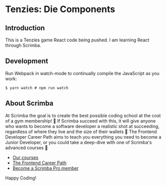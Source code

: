 # Tenzies: Die Components

## Introduction

This is a Tenzies game React code being pushed. I am learning React through Scrimba.

## Development

Run Webpack in watch-mode to continually compile the JavaScript as you work:

```
$ yarn watch # npm run watch
```

## About Scrimba

At Scrimba the goal is to create the best possible coding school at the cost of a gym membership! 💜
If Scrimba succeed with this, it will give anyone who wants to become a software developer a realistic shot at succeeding, regardless of where they live and the size of their wallets 🎉
The Frontend Developer Career Path aims to teach you everything you need to become a Junior Developer, or you could take a deep-dive with one of Scrimba's advanced courses 🚀

- [Our courses](https://scrimba.com/allcourses)
- [The Frontend Career Path](https://scrimba.com/learn/frontend)
- [Become a Scrimba Pro member](https://scrimba.com/pricing)

Happy Coding!
